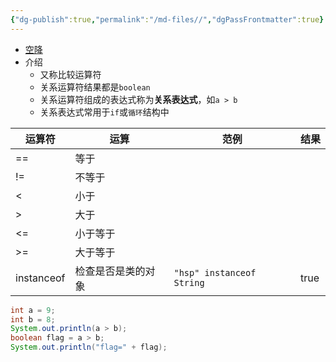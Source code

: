 ```yaml
---
{"dg-publish":true,"permalink":"/md-files//","dgPassFrontmatter":true}
---
```


- [空降](https://www.bilibili.com/video/BV1fh411y7R8?t=1.1&p=69) 
- 介绍
	- 又称比较运算符
	- 关系运算符结果都是`boolean`
	- 关系运算符组成的表达式称为**关系表达式**，如`a > b` 
	- 关系表达式常用于`if`或`循环`结构中 

| 运算符        | 运算        | 范例                        | 结果   |
| ---------- | --------- | ------------------------- | ---- |
| ==         | 等于        |                           |      |
| !=         | 不等于       |                           |      |
| <          | 小于        |                           |      |
| >          | 大于        |                           |      |
| <=         | 小于等于      |                           |      |
| >=         | 大于等于      |                           |      |
| instanceof | 检查是否是类的对象 | `"hsp" instanceof String` | true |

```java
int a = 9;
int b = 8;
System.out.println(a > b);
boolean flag = a > b;
System.out.println("flag=" + flag);
```